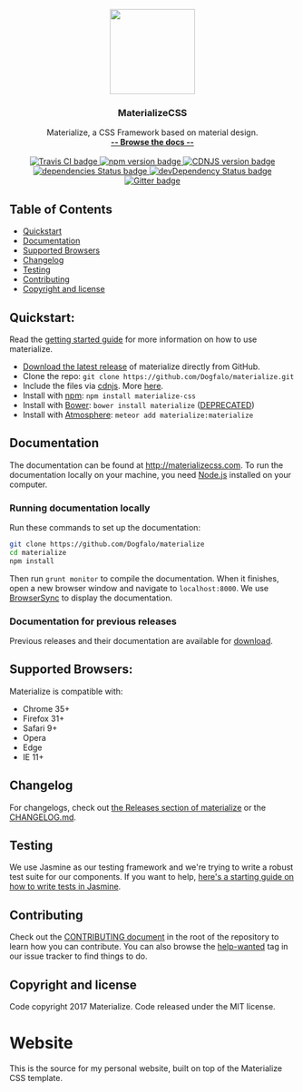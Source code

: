 <p align="center">
  <a href="http://materializecss.com/">
    <img src="http://materializecss.com/res/materialize.svg" width="150">
  </a>

  <h3 align="center">MaterializeCSS</h3>

  <p align="center">
    Materialize, a CSS Framework based on material design.
    <br>
    <a href="http://materializecss.com/"><strong>-- Browse the docs --</strong></a>
    <br>
    <br>
    <a href="https://travis-ci.org/Dogfalo/materialize">
      <img src="https://travis-ci.org/Dogfalo/materialize.svg?branch=master" alt="Travis CI badge">
    </a>
    <a href="https://badge.fury.io/js/materialize-css">
      <img src="https://badge.fury.io/js/materialize-css.svg" alt="npm version badge">
    </a>
    <a href="https://cdnjs.com/libraries/materialize">
      <img src="https://img.shields.io/cdnjs/v/materialize.svg" alt="CDNJS version badge">
    </a>
    <a href="https://david-dm.org/Dogfalo/materialize">
      <img src="https://david-dm.org/Dogfalo/materialize/status.svg" alt="dependencies Status badge">
      </a>
    <a href="https://david-dm.org/Dogfalo/materialize#info=devDependencies">
      <img src="https://david-dm.org/Dogfalo/materialize/dev-status.svg" alt="devDependency Status badge">
    </a>
    <a href="https://gitter.im/Dogfalo/materialize">
      <img src="https://badges.gitter.im/Join%20Chat.svg" alt="Gitter badge">
    </a>
</p>

## Table of Contents
- [Quickstart](#quickstart)
- [Documentation](#documentation)
- [Supported Browsers](#supported-browsers)
- [Changelog](#changelog)
- [Testing](#testing)
- [Contributing](#contributing)
- [Copyright and license](#copyright-and-license)

## Quickstart:
Read the [getting started guide](http://materializecss.com/getting-started.html) for more information on how to use materialize.

- [Download the latest release](https://github.com/Dogfalo/materialize/releases/latest) of materialize directly from GitHub.
- Clone the repo: `git clone https://github.com/Dogfalo/materialize.git`
- Include the files via [cdnjs](https://cdnjs.com/libraries/materialize). More [here](http://materializecss.com/getting-started.html).
- Install with [npm](https://www.npmjs.com): `npm install materialize-css`
- Install with [Bower](https://bower.io): `bower install materialize` ([DEPRECATED](https://bower.io/blog/2017/how-to-migrate-away-from-bower/))
- Install with [Atmosphere](https://atmospherejs.com): `meteor add materialize:materialize`

## Documentation
The documentation can be found at <http://materializecss.com>. To run the documentation locally on your machine, you need [Node.js](https://nodejs.org/en/) installed on your computer.

### Running documentation locally
Run these commands to set up the documentation:

```bash
git clone https://github.com/Dogfalo/materialize
cd materialize
npm install
```

Then run `grunt monitor` to compile the documentation. When it finishes, open a new browser window and navigate to `localhost:8000`. We use [BrowserSync](https://www.browsersync.io/) to display the documentation.

### Documentation for previous releases
Previous releases and their documentation are available for [download](https://github.com/Dogfalo/materialize/releases).

## Supported Browsers:
Materialize is compatible with:

- Chrome 35+
- Firefox 31+
- Safari 9+
- Opera
- Edge
- IE 11+

## Changelog
For changelogs, check out [the Releases section of materialize](https://github.com/Dogfalo/materialize/releases) or the [CHANGELOG.md](CHANGELOG.md).

## Testing
We use Jasmine as our testing framework and we're trying to write a robust test suite for our components. If you want to help, [here's a starting guide on how to write tests in Jasmine](CONTRIBUTING.md#jasmine-testing-guide).

## Contributing
Check out the [CONTRIBUTING document](CONTRIBUTING.md) in the root of the repository to learn how you can contribute. You can also browse the [help-wanted](https://github.com/Dogfalo/materialize/labels/help-wanted) tag in our issue tracker to find things to do.

## Copyright and license
Code copyright 2017 Materialize. Code released under the MIT license.
# Website 
This is the source for my personal website, built on top of the Materialize CSS template.
